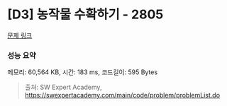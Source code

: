 # [D3] 농작물 수확하기 - 2805 

[문제 링크](https://swexpertacademy.com/main/code/problem/problemDetail.do?contestProbId=AV7GLXqKAWYDFAXB) 

### 성능 요약

메모리: 60,564 KB, 시간: 183 ms, 코드길이: 595 Bytes



> 출처: SW Expert Academy, https://swexpertacademy.com/main/code/problem/problemList.do